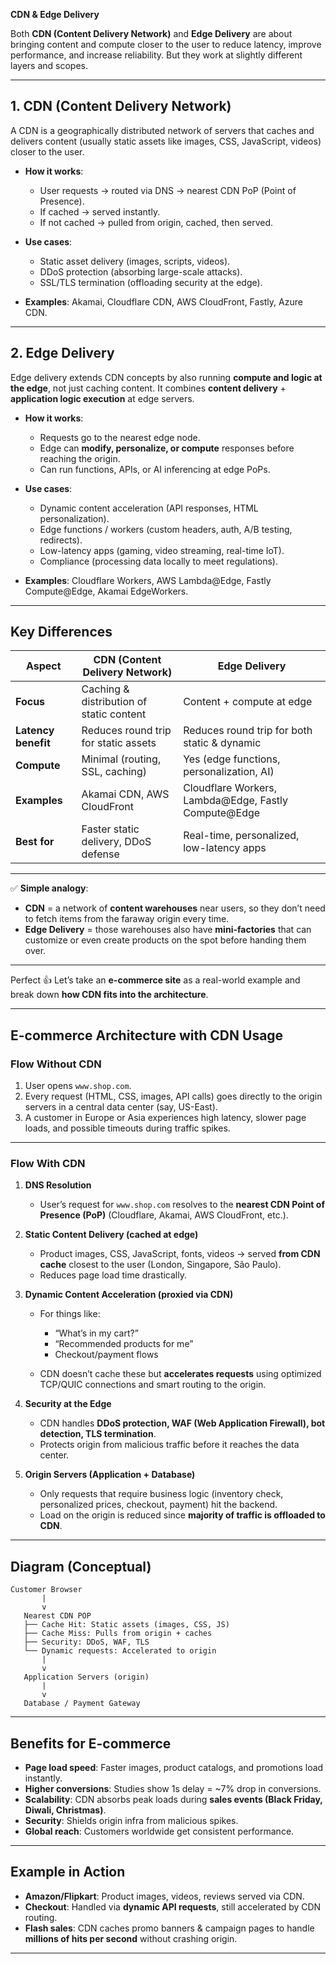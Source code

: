 **CDN & Edge Delivery**

Both **CDN (Content Delivery Network)** and **Edge Delivery** are about bringing content and compute closer to the user to reduce latency, improve performance, and increase reliability. But they work at slightly different layers and scopes.

---

## **1. CDN (Content Delivery Network)**

A CDN is a geographically distributed network of servers that caches and delivers content (usually static assets like images, CSS, JavaScript, videos) closer to the user.

* **How it works**:

  * User requests → routed via DNS → nearest CDN PoP (Point of Presence).
  * If cached → served instantly.
  * If not cached → pulled from origin, cached, then served.

* **Use cases**:

  * Static asset delivery (images, scripts, videos).
  * DDoS protection (absorbing large-scale attacks).
  * SSL/TLS termination (offloading security at the edge).

* **Examples**: Akamai, Cloudflare CDN, AWS CloudFront, Fastly, Azure CDN.

---

## **2. Edge Delivery**

Edge delivery extends CDN concepts by also running **compute and logic at the edge**, not just caching content. It combines **content delivery** + **application logic execution** at edge servers.

* **How it works**:

  * Requests go to the nearest edge node.
  * Edge can **modify, personalize, or compute** responses before reaching the origin.
  * Can run functions, APIs, or AI inferencing at edge PoPs.

* **Use cases**:

  * Dynamic content acceleration (API responses, HTML personalization).
  * Edge functions / workers (custom headers, auth, A/B testing, redirects).
  * Low-latency apps (gaming, video streaming, real-time IoT).
  * Compliance (processing data locally to meet regulations).

* **Examples**: Cloudflare Workers, AWS Lambda\@Edge, Fastly Compute\@Edge, Akamai EdgeWorkers.

---

## **Key Differences**

| Aspect              | CDN (Content Delivery Network)           | Edge Delivery                                          |
| ------------------- | ---------------------------------------- | ------------------------------------------------------ |
| **Focus**           | Caching & distribution of static content | Content + compute at edge                              |
| **Latency benefit** | Reduces round trip for static assets     | Reduces round trip for both static & dynamic           |
| **Compute**         | Minimal (routing, SSL, caching)          | Yes (edge functions, personalization, AI)              |
| **Examples**        | Akamai CDN, AWS CloudFront               | Cloudflare Workers, Lambda\@Edge, Fastly Compute\@Edge |
| **Best for**        | Faster static delivery, DDoS defense     | Real-time, personalized, low-latency apps              |

---

✅ **Simple analogy**:

* **CDN** = a network of **content warehouses** near users, so they don’t need to fetch items from the faraway origin every time.
* **Edge Delivery** = those warehouses also have **mini-factories** that can customize or even create products on the spot before handing them over.

---

Perfect 👍 Let’s take an **e-commerce site** as a real-world example and break down **how CDN fits into the architecture**.

---

## **E-commerce Architecture with CDN Usage**

### **Flow Without CDN**

1. User opens `www.shop.com`.
2. Every request (HTML, CSS, images, API calls) goes directly to the origin servers in a central data center (say, US-East).
3. A customer in Europe or Asia experiences high latency, slower page loads, and possible timeouts during traffic spikes.

---

### **Flow With CDN**

1. **DNS Resolution**

   * User’s request for `www.shop.com` resolves to the **nearest CDN Point of Presence (PoP)** (Cloudflare, Akamai, AWS CloudFront, etc.).

2. **Static Content Delivery (cached at edge)**

   * Product images, CSS, JavaScript, fonts, videos → served **from CDN cache** closest to the user (London, Singapore, São Paulo).
   * Reduces page load time drastically.

3. **Dynamic Content Acceleration (proxied via CDN)**

   * For things like:

     * “What’s in my cart?”
     * “Recommended products for me”
     * Checkout/payment flows
   * CDN doesn’t cache these but **accelerates requests** using optimized TCP/QUIC connections and smart routing to the origin.

4. **Security at the Edge**

   * CDN handles **DDoS protection, WAF (Web Application Firewall), bot detection, TLS termination**.
   * Protects origin from malicious traffic before it reaches the data center.

5. **Origin Servers (Application + Database)**

   * Only requests that require business logic (inventory check, personalized prices, checkout, payment) hit the backend.
   * Load on the origin is reduced since **majority of traffic is offloaded to CDN**.

---

## **Diagram (Conceptual)**

```
Customer Browser
       |
       v
   Nearest CDN POP
   ├── Cache Hit: Static assets (images, CSS, JS)
   ├── Cache Miss: Pulls from origin + caches
   ├── Security: DDoS, WAF, TLS
   └── Dynamic requests: Accelerated to origin
       |
       v
   Application Servers (origin)
       |
       v
   Database / Payment Gateway
```

---

## **Benefits for E-commerce**

* **Page load speed**: Faster images, product catalogs, and promotions load instantly.
* **Higher conversions**: Studies show 1s delay = \~7% drop in conversions.
* **Scalability**: CDN absorbs peak loads during **sales events (Black Friday, Diwali, Christmas)**.
* **Security**: Shields origin infra from malicious spikes.
* **Global reach**: Customers worldwide get consistent performance.

---

## **Example in Action**

* **Amazon/Flipkart**: Product images, videos, reviews served via CDN.
* **Checkout**: Handled via **dynamic API requests**, still accelerated by CDN routing.
* **Flash sales**: CDN caches promo banners & campaign pages to handle **millions of hits per second** without crashing origin.

---
